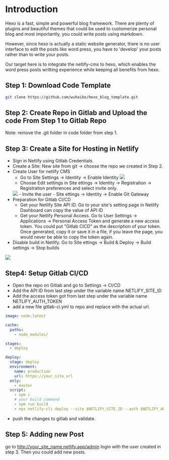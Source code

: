 
# Introduction
Hexo is a fast, simple and powerful blog framework. 
There are plenty of plugins and beautiful themes that could be used to customerize personal blog and most importantly, you could write posts using markdown. 

However, since hexo is actually a static website generator, there is no user interface to edit the posts like word press, you have to 'develop' your posts rather than to write your posts.  

Our target here is to integrate the netlify-cms to hexo, which enables the word press posts writting experience while keeping all benefits from hexo.

    


## Step 1: Download Code Template

```bash
git clone https://github.com/wuhaibo/hexo_blog_template.git
```

## Step 2: Create Repo in Gitlab and Upload the code From Step 1 to Gitlab Repo

Note: remove the .git folder in code folder from step 1.

## Step 3: Create a Site for Hosting in Netlify
- Sign in Netlify using Gitlab Credentials.
- Create a Site: New site from git -> choose the repo we created in Step 2. 
- Create User for netlify CMS 
  - Go to Site Settings -> Identity -> Enable Identity
    <img src="https://res.cloudinary.com/dr8wkuoot/image/upload/v1632410575/blog/EnableIdentity_elc1qq.jpg">
  - Choose Edit settings in Site ettings -> Identity -> Registration -> Registration preferences and select invite only.
  <img src="https://res.cloudinary.com/dr8wkuoot/image/upload/v1632410732/blog/InviteOnly_bsdilt.jpg">
  - Invite the user
  - Site ettings -> Identity -> Enable Git Gateway
- Preparation for Gitlab CI/CD
  - Get your Netlify Site API ID. Go to your site's setting page in Netlify Dashboard can copy the value of API ID
  - Get your Netlify Personal Access. Go to User Settings -> Applications -> Personal Access Token and generate a new access token. You could put "Gitlab CICD" as the description of your token. Once generated, copy it or save it in a file, if you leave the page, you would never be able to copy the token again. 
- Disable build in Netlify. Go to Site ettings -> Build & Deploy -> Build settings -> Stop builds
<img src="https://res.cloudinary.com/dr8wkuoot/image/upload/v1632412418/blog/stopBuilds_r5y9fz.jpg">
  



## Step4: Setup Gitlab CI/CD
- Open the repo on Gitlab and go to Settings -> CI/CD
- Add the API ID from last step under the variable name NETLIFY_SITE_ID 
- Add the access token got from last step under the variable name NETLIFY_AUTH_TOKEN
- add a new file gitlab-ci.yml to repo and replace with the actual url.

```yaml
image: node:latest

cache:
  paths:
    - node_modules/

stages:
  - deploy

deploy:
  stage: deploy
  environment:
    name: production
    url: https://your_site_url
  only:
    - master
  script:
    - npm i
    # your build command
    - npm run build
    - npx netlify-cli deploy --site $NETLIFY_SITE_ID --auth $NETLIFY_AUTH_TOKEN --prod
```
- push the changes to gitlab and validate.



## Step 5: Adding new Post
go to http://your_site_name.netlify.app/admin
login with the user created in step 3. Then you could add new posts. 
